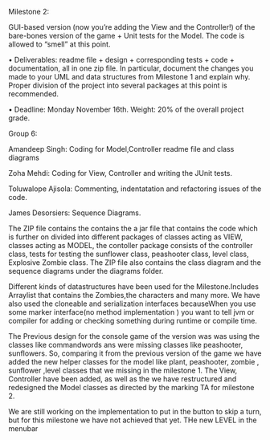 
Milestone 2:

GUI-based version (now you’re adding the View and the Controller!) of the
bare-bones version of the game + Unit tests for the Model. The code is allowed to
“smell” at this point.

• Deliverables: readme file + design + corresponding tests + code + documentation,
all in one zip file. In particular, document the changes you made to your UML and
data structures from Milestone 1 and explain why. Proper division of the project
into several packages at this point is recommended.

• Deadline: Monday November 16th. Weight: 20% of the overall project grade. 

Group 6:

Amandeep Singh: Coding for Model,Controller readme file and class diagrams

Zoha Mehdi: Coding for View, Controller and writing the JUnit tests.

Toluwalope Ajisola: Commenting, indentatation and refactoring issues of the code.

James Desorsiers: Sequence Diagrams.

The ZIP file contains the contains the a jar file that contains the code which is further on divided into different packages of 
classes acting as VIEW, classes acting as MODEL, the contoller package consists of the controller class, tests for testing the sunflower
class, peashooter class, level class, Explosive Zombie class. The ZIP file also contains the class diagram and the sequence diagrams under the 
diagrams folder.

Different kinds of datastructures have been used for the Milestone.Includes Arraylist that contains the Zombies,the characters and many more.
We have also used the cloneable and serialization interfaces becauseWhen you use some marker interface(no method implementation ) you want to tell jvm or compiler for adding or checking something during runtime or compile time.

The Previous design for the console game of the version was was using the classes like commandwords ans were missing classes like peashooter, sunflowers.
So, comparing it from the previous version of the game we have added the new helper classes for the model like plant, peashooter, zombie , sunflower ,level classes that we missing in the milestone 1.
The View, Controller have been added, as well as the we have restructured and redesigned the Model classes as directed by the marking TA for milestone 2.


We are still working on the implementation to put in the button to skip a turn, but for this milestone we have not achieved that yet. THe new LEVEL in the menubar
